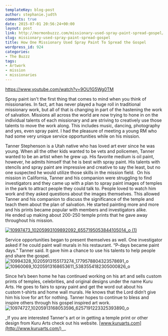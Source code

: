 ```yaml
---
templateKey: blog-post
author: stephanie.judth
comments: true
date: 2015-07-01 20:56:24+00:00
layout: post
link: http://mormonbuzzz.com/missionary-used-spray-paint-spread-gospel/
slug: missionary-used-spray-paint-spread-gospel
title: How One Missionary Used Spray Paint To Spread the Gospel
wordpress_id: 924
categories:
- The Buzzz
tags:
- Artwork
- mission
- missionaries
---
```


https://www.youtube.com/watch?v=9OU1G5Wg0TM

Spray paint isn't the first thing that comes to mind when you think of missionaries. In fact, art has never played a huge roll in traditional missionary work, but all of that is changing in part of the hastening the work of salvation. Missions all across the world are now trying to hone in on the individual talents of each missionary and are striving to creatively use those talents to move the work along. This includes music, dancing, photography and yes, even spray paint. I had the pleasure of meeting a young RM who had some very unique service opportunities while on his mission.

Tanner Stephenson is a Utah native who has loved art ever since he was young. When all the other kids wanted to be vets and policemen, Tanner wanted to be an artist when he grew up. His favorite medium is oil paint, however, he admits himself that he is best with spray paint. His talents with stencils and spray paint are impressive and creative to say the least, but no one suspected he would utilize those skills in the mission field.  On his mission in California, Tanner and his companion were struggling to find investigators and they came up with a plan to spray paint images of temples in the park to attract people they could talk to. People loved to watch him work and they asked questions about the images themselves. This allowed Tanner and his companion to discuss the significance of the temple and teach them about the plan of salvation. He started painting more and more and his prints became popular with members and investigators alike. He ended up making about 200-250 temple prints that he gave away throughout his mission.

[![10997473_10205993109892092_6557195053844105014_o (1)](/img/10997473_10205993109892092_6557195053844105014_o-1-221x300.jpg)](/img/10997473_10205993109892092_6557195053844105014_o-1.jpg)

Service opportunities began to present themselves as well. One investigator asked if he could paint wall murals in his restaurant. “P-days became paint days.” Tanner said. It gave him a chance to use his talents to help people and share the gospel.
![10994328_10205913155173274_1779578804323578691_o](/img/10994328_10205913155173274_1779578804323578691_o-300x203.jpg)
![10960069_10205913168653611_5383554182305000826_o](/img/10960069_10205913168653611_5383554182305000826_o-300x243.jpg)

Since he’s been home he has continued working on his art and sells custom prints of temples, celebrities, and original designs under the name Kuru Arts. He goes to fairs to spray paint and get the word out about his custom t-shirts and home wall murals. He knows that the Lord didn’t give him his love for art for nothing. Tanner hopes to continue to bless and inspire others through his gospel inspired art work.
![10974727_10205913168053596_6257191223325393890_o](/img/10974727_10205913168053596_6257191223325393890_o-300x201.jpg)

_If you are interested Tanner's art or in getting a temple print or other design from Kuru Arts check out his website. [www.kuruarts.com](http://www.kuruarts.com/)  _
